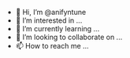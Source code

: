 - 👋 Hi, I’m @anifyntune
- 👀 I’m interested in ...
- 🌱 I’m currently learning ...
- 💞️ I’m looking to collaborate on ...
- 📫 How to reach me ...

<!---
anifyntune/anifyntune is a ✨ special ✨ repository because its `README.md` (this file) appears on your GitHub profile.
You can click the Preview link to take a look at your changes.
--->
